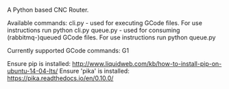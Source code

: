 A Python based CNC Router.

Available commands:
cli.py - used for executing GCode files. For use instructions run python cli.py
queue.py - used for consuming (rabbitmq-)queued GCode files. For use instructions run python queue.py

Currently supported GCode commands: G1

Ensure pip is installed: http://www.liquidweb.com/kb/how-to-install-pip-on-ubuntu-14-04-lts/
Ensure 'pika' is installed: https://pika.readthedocs.io/en/0.10.0/